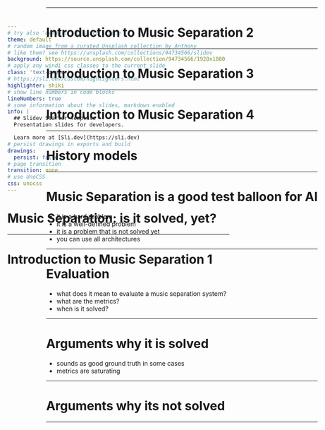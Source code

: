 ```yaml
---
# try also 'default' to start simple
theme: default
# random image from a curated Unsplash collection by Anthony
# like them? see https://unsplash.com/collections/94734566/slidev
background: https://source.unsplash.com/collection/94734566/1920x1080
# apply any windi css classes to the current slide
class: 'text-center'
# https://sli.dev/custom/highlighters.html
highlighter: shiki
# show line numbers in code blocks
lineNumbers: true
# some information about the slides, markdown enabled
info: |
  ## Slidev Starter Template
  Presentation slides for developers.

  Learn more at [Sli.dev](https://sli.dev)
# persist drawings in exports and build
drawings:
  persist: false
# page transition
transition: none
# use UnoCSS
css: unocss
---
```


# Music Separation: is it solved, yet?

---

# Introduction to Music Separation 1

<SlideCurrentNo style="position: absolute; top:1em; right: 2em" />

---

# Introduction to Music Separation 2

---

# Introduction to Music Separation 3

---

# Introduction to Music Separation 4

---

# History models

---

# Music Separation is a good test balloon for AI

- it is a hard problem
- it is a well-defined problem
- it is a problem that is not solved yet
- you can use all architectures

---

# Evaluation

- what does it mean to evaluate a music separation system?
- what are the metrics?
- when is it solved?

---

# Arguments why it is solved

- sounds as good ground truth in some cases
- metrics are saturating

---

# Arguments why its not solved

---
